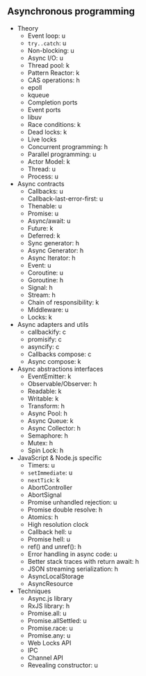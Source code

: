 ## Asynchronous programming

- Theory
  - Event loop: u
  - `try..catch`: u
  - Non-blocking: u
  - Async I/O: u
  - Thread pool: k
  - Pattern Reactor: k
  - CAS operations: h
  - epoll
  - kqueue
  - Completion ports
  - Event ports
  - libuv
  - Race conditions: k
  - Dead locks: k
  - Live locks
  - Concurrent programming: h
  - Parallel programming: u
  - Actor Model: k
  - Thread: u
  - Process: u
- Async contracts
  - Callbacks: u
  - Callback-last-error-first: u
  - Thenable: u
  - Promise: u
  - Async/await: u
  - Future: k
  - Deferred: k
  - Sync generator: h
  - Async Generator: h
  - Async Iterator: h
  - Event: u
  - Coroutine: u
  - Goroutine: h
  - Signal: h
  - Stream: h
  - Chain of responsibility: k
  - Middleware: u
  - Locks: k
- Async adapters and utils
  - callbackify: c
  - promisify: c
  - asyncify: c
  - Callbacks compose: c
  - Async compose: k
- Async abstractions interfaces
  - EventEmitter: k
  - Observable/Observer: h
  - Readable: k
  - Writable: k
  - Transform: h
  - Async Pool: h
  - Async Queue: k
  - Async Collector: h
  - Semaphore: h
  - Mutex: h
  - Spin Lock: h
- JavaScript & Node.js specific
  - Timers: u
  - `setImmediate`: u
  - `nextTick`: k
  - AbortController
  - AbortSignal
  - Promise unhandled rejection: u
  - Promise double resolve: h
  - Atomics: h
  - High resolution clock
  - Callback hell: u
  - Promise hell: u
  - ref() and unref(): h
  - Error handling in async code: u
  - Better stack traces with return await: h
  - JSON streaming serialization: h
  - AsyncLocalStorage
  - AsyncResource
- Techniques
  - Async.js library
  - RxJS library: h
  - Promise.all: u
  - Promise.allSettled: u
  - Promise.race: u
  - Promise.any: u
  - Web Locks API
  - IPC
  - Channel API
  - Revealing constructor: u
